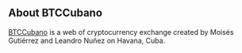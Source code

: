 ## About BTCCubano

[BTCCubano](https://www.btccubano.com) is a web of cryptocurrency exchange created by Moisés Gutiérrez and Leandro Nuñez on Havana, Cuba.
